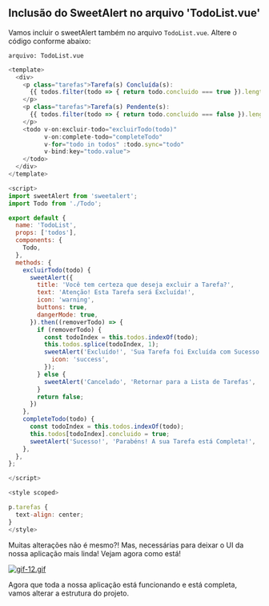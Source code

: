 ## Inclusão do SweetAlert no arquivo 'TodoList.vue'

Vamos incluir o sweetAlert também no arquivo `TodoList.vue`. Altere o código conforme abaixo:

`arquivo: TodoList.vue`

```javascript
<template>
  <div>
    <p class="tarefas">Tarefa(s) Concluída(s):
      {{ todos.filter(todo => { return todo.concluido === true }).length }}
    </p>
    <p class="tarefas">Tarefa(s) Pendente(s):
      {{ todos.filter(todo => { return todo.concluido === false }).length }}
    </p>
    <todo v-on:excluir-todo="excluirTodo(todo)"
          v-on:complete-todo="completeTodo"
          v-for="todo in todos" :todo.sync="todo"
          v-bind:key="todo.value">
    </todo>
  </div>
</template>

<script>
import sweetAlert from 'sweetalert';
import Todo from './Todo';

export default {
  name: 'TodoList',
  props: ['todos'],
  components: {
    Todo,
  },
  methods: {
    excluirTodo(todo) {
      sweetAlert({
        title: 'Você tem certeza que deseja excluir a Tarefa?',
        text: 'Atenção! Esta Tarefa será Excluída!',
        icon: 'warning',
        buttons: true,
        dangerMode: true,
      }).then((removerTodo) => {
        if (removerTodo) {
          const todoIndex = this.todos.indexOf(todo);
          this.todos.splice(todoIndex, 1);
          sweetAlert('Excluído!', 'Sua Tarefa foi Excluída com Sucesso!', {
            icon: 'success',
          });
        } else {
          sweetAlert('Cancelado', 'Retornar para a Lista de Tarefas', 'error');
        }
        return false;
      })
    },
    completeTodo(todo) {
      const todoIndex = this.todos.indexOf(todo);
      this.todos[todoIndex].concluido = true;
      sweetAlert('Sucesso!', 'Parabéns! A sua Tarefa está Completa!', 'success');
    },
  },
};

</script>

<style scoped>

p.tarefas {
  text-align: center;
}
</style>

```

Muitas alterações não é mesmo?! Mas, necessárias para deixar o UI da nossa aplicação mais linda! Vejam agora como está!

[![gif-12.gif](https://s3.gifyu.com/images/gif-12.gif)](https://gifyu.com/image/ERPY)

Agora que toda a nossa aplicação está funcionando e está completa, vamos alterar a estrutura do projeto. 